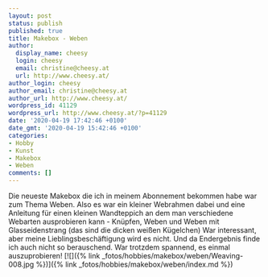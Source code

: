 ```yaml
---
layout: post
status: publish
published: true
title: Makebox - Weben
author:
  display_name: cheesy
  login: cheesy
  email: christine@cheesy.at
  url: http://www.cheesy.at/
author_login: cheesy
author_email: christine@cheesy.at
author_url: http://www.cheesy.at/
wordpress_id: 41129
wordpress_url: http://www.cheesy.at/?p=41129
date: '2020-04-19 17:42:46 +0100'
date_gmt: '2020-04-19 15:42:46 +0100'
categories:
- Hobby
- Kunst
- Makebox
- Weben
comments: []
---
```

Die neueste Makebox die ich in meinem Abonnement bekommen habe war zum Thema Weben. Also es war ein kleiner Webrahmen dabei und eine Anleitung für einen kleinen Wandteppich an dem man verschiedene Webarten ausprobieren kann - Knüpfen, Weben und Weben mit Glasseidenstrang (das sind die dicken weißen Kügelchen)
War interessant, aber meine Lieblingsbeschäftigung wird es nicht. Und da Endergebnis finde ich auch nicht so berauschend. War trotzdem spannend, es einmal auszuprobieren!
[![]({% link _fotos/hobbies/makebox/weben/Weaving-008.jpg %})]({% link _fotos/hobbies/makebox/weben/index.md %})
